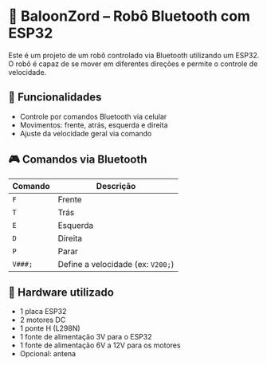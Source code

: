 # 🤖 BaloonZord – Robô Bluetooth com ESP32

Este é um projeto de um robô controlado via Bluetooth utilizando um ESP32. O robô é capaz de se mover em diferentes direções e permite o controle de velocidade.

## 📱 Funcionalidades

- Controle por comandos Bluetooth via celular
- Movimentos: frente, atrás, esquerda e direita
- Ajuste da velocidade geral via comando

## 🎮 Comandos via Bluetooth

| Comando | Descrição                          |
|--------|------------------------------------|
| `F`    | Frente                             |
| `T`    | Trás                               |
| `E`    | Esquerda                           |
| `D`    | Direita                            |
| `P`    | Parar                              |
| `V###;`| Define a velocidade (ex: `V200;`)  |


## 🧰 Hardware utilizado

- 1 placa ESP32
- 2 motores DC
- 1 ponte H (L298N)
- 1 fonte de alimentação 3V para o ESP32
- 1 fonte de alimentação 6V a 12V para os motores
- Opcional: antena
